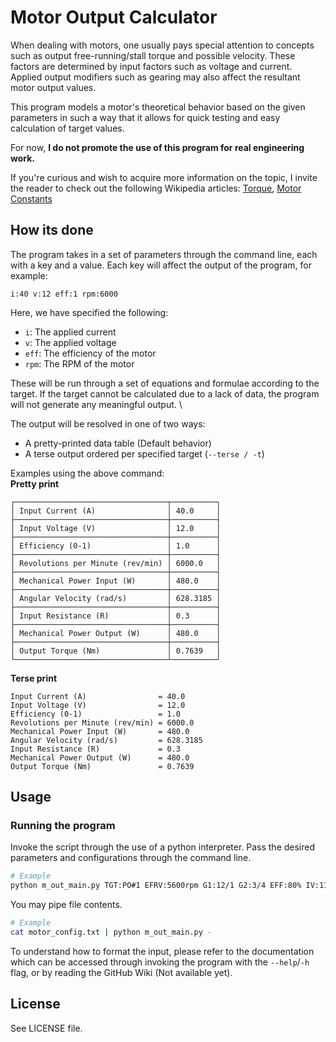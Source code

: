 # Motor Output Calculator

When dealing with motors, one usually pays special attention to concepts
such as output free-running/stall torque and possible velocity. These factors
are determined by input factors such as voltage and current. Applied
output modifiers such as gearing may also affect the resultant motor output
values.

This program models a motor's theoretical behavior based on the given parameters
in such a way that it allows for quick testing and easy calculation of target
values.

For now, **I do not promote the use of this program for real engineering work.**

If you're curious and wish to acquire more information on the topic,
I invite the reader to check out the following Wikipedia
articles: [Torque](https://en.wikipedia.org/wiki/Torque),
[Motor Constants](https://en.wikipedia.org/wiki/Motor_constants)

## How its done

The program takes in a set of parameters through the command line, each with a
key and a value. Each key will affect the output of the program, for example:

`i:40 v:12 eff:1 rpm:6000`

Here, we have specified the following:

- `i`: The applied current
- `v`: The applied voltage
- `eff`: The efficiency of the motor
- `rpm`: The RPM of the motor

These will be run through a set of equations and formulae according to the target.
If the target cannot be calculated due to a lack of data, the program will not generate any meaningful output. \

The output will be resolved in one of two ways:

- A pretty-printed data table (Default behavior)
- A terse output ordered per specified target (`--terse / -t`)

Examples using the above command: \
**Pretty print**

```
┌──────────────────────────────────┬──────────┐
│ Input Current (A)                │ 40.0     │
├──────────────────────────────────┼──────────┤
│ Input Voltage (V)                │ 12.0     │
├──────────────────────────────────┼──────────┤
│ Efficiency (0-1)                 │ 1.0      │
├──────────────────────────────────┼──────────┤
│ Revolutions per Minute (rev/min) │ 6000.0   │
├──────────────────────────────────┼──────────┤
│ Mechanical Power Input (W)       │ 480.0    │
├──────────────────────────────────┼──────────┤
│ Angular Velocity (rad/s)         │ 628.3185 │
├──────────────────────────────────┼──────────┤
│ Input Resistance (R)             │ 0.3      │
├──────────────────────────────────┼──────────┤
│ Mechanical Power Output (W)      │ 480.0    │
├──────────────────────────────────┼──────────┤
│ Output Torque (Nm)               │ 0.7639   │
└──────────────────────────────────┴──────────┘
```

**Terse print**

```
Input Current (A)                = 40.0    
Input Voltage (V)                = 12.0    
Efficiency (0-1)                 = 1.0     
Revolutions per Minute (rev/min) = 6000.0  
Mechanical Power Input (W)       = 480.0   
Angular Velocity (rad/s)         = 628.3185
Input Resistance (R)             = 0.3     
Mechanical Power Output (W)      = 480.0   
Output Torque (Nm)               = 0.7639  
```

## Usage

### Running the program

Invoke the script through the use of a python interpreter. Pass the desired
parameters and configurations through the command line.

```sh
# Example
python m_out_main.py TGT:PO#1 EFRV:5600rpm G1:12/1 G2:3/4 EFF:80% IV:11.6V IC:10A PF:0.75 # and so-on...
```

You may pipe file contents.

```sh
# Example
cat motor_config.txt | python m_out_main.py -
```

To understand how to format the input, please refer to the documentation which
can be accessed through invoking the program with the `--help`/`-h` flag, or by
reading the GitHub Wiki (Not available yet).

## License

See LICENSE file.

